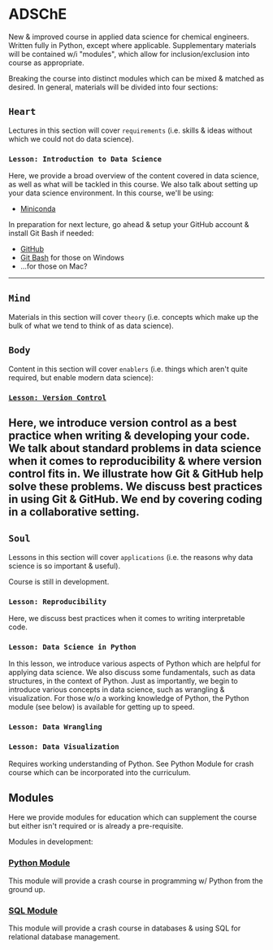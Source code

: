 # ADSChE
New & improved course in applied data science for chemical engineers. 
Written fully in Python, except where applicable. 
Supplementary materials will be contained w/i "modules", which allow for inclusion/exclusion into course as appropriate.

Breaking the course into distinct modules which can be mixed & matched as desired. 
In general, materials will be divided into four sections: 

## `Heart` 
Lectures in this section will cover `requirements` (i.e. skills & ideas without which we could not do data science). 

### `Lesson: Introduction to Data Science`

Here, we provide a broad overview of the content covered in data science, as well as what will be tackled in this course. 
We also talk about setting up your data science environment. In this course, we'll be using:
- [Miniconda](https://docs.conda.io/en/latest/miniconda.html)

In preparation for next lecture, go ahead & setup your GitHub account & install Git Bash if needed: 
- [GitHub](https://github.com/)
- [Git Bash](https://gitforwindows.org/) for those on Windows
- ...for those on Mac?
-----

## `Mind` 
Materials in this section will cover `theory` (i.e. concepts which make up the bulk of what we tend to think of as data science).


## `Body` 
Content in this section will cover `enablers` (i.e. things which aren't quite required, but enable modern data science):

### [`Lesson: Version Control`](https://github.com/curtispmartin/Education/tree/master/ADSChE/Body/VersionControl)

Here, we introduce version control as a best practice when writing & developing your code. 
We talk about standard problems in data science when it comes to reproducibility & where version control fits in. 
We illustrate how Git & GitHub help solve these problems. 
We discuss best practices in using Git & GitHub. 
We end by covering coding in a collaborative setting.
-----

## `Soul` 
Lessons in this section will cover `applications` (i.e. the reasons why data science is so important & useful).


Course is still in development. 



### `Lesson: Reproducibility`
Here, we discuss best practices when it comes to writing interpretable code. 


### `Lesson: Data Science in Python`
In this lesson, we introduce various aspects of Python which are helpful for applying data science. 
We also discuss some fundamentals, such as data structures, in the context of Python.
Just as importantly, we begin to introduce various concepts in data science, such as wrangling & visualization.
For those w/o a working knowledge of Python, the Python module (see below) is available for getting up to speed. 


### `Lesson: Data Wrangling`


### `Lesson: Data Visualization`


Requires working understanding of Python. 
See Python Module for crash course which can be incorporated into the curriculum.


## Modules
Here we provide modules for education which can supplement the course but either isn't required or is already a pre-requisite.

Modules in development:
### [Python Module](https://github.com/curtispmartin/Courses/tree/master/Working/Modules/Python)
This module will provide a crash course in programming w/ Python from the ground up. 

### [SQL Module](https://github.com/curtispmartin/Courses/tree/master/Working/Modules/SQL)
This module will provide a crash course in databases & using SQL for relational database management. 